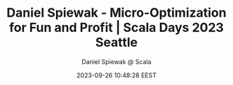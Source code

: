 ---
link: "https://www.youtube.com/watch?v=n5u7DgFwLGE"
title: "Daniel Spiewak - Micro-Optimization for Fun and Profit | Scala Days 2023 Seattle"
image: "https://i.ytimg.com/vi/n5u7DgFwLGE/maxresdefault.jpg?sqp=-oaymwEmCIAKENAF8quKqQMa8AEB-AH-CYAC0AWKAgwIABABGH8gFygZMA8=&rs=AOn4CLB05McLJVvuuKd_75GcMBNndEWaiQ"
author: "Daniel Spiewak @ Scala"
author_link: "http://www.youtube.com/@ScalaDaysConferences"
date: 2023-09-26 10:48:28 EEST
tags:
    - Scala
    - JVM
    - YouTube
    - Video
social_description: >
    On micro-optimizations on the JVM, similar to what Cats-Effect's IO does. I always like Daniel Spiewak's presentations ❤️
---